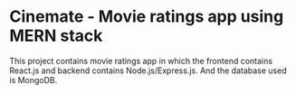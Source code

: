 # Cinemate - Movie ratings app using MERN stack
This project contains movie ratings app in which the frontend contains React.js and backend contains Node.js/Express.js. And the database used is MongoDB.

